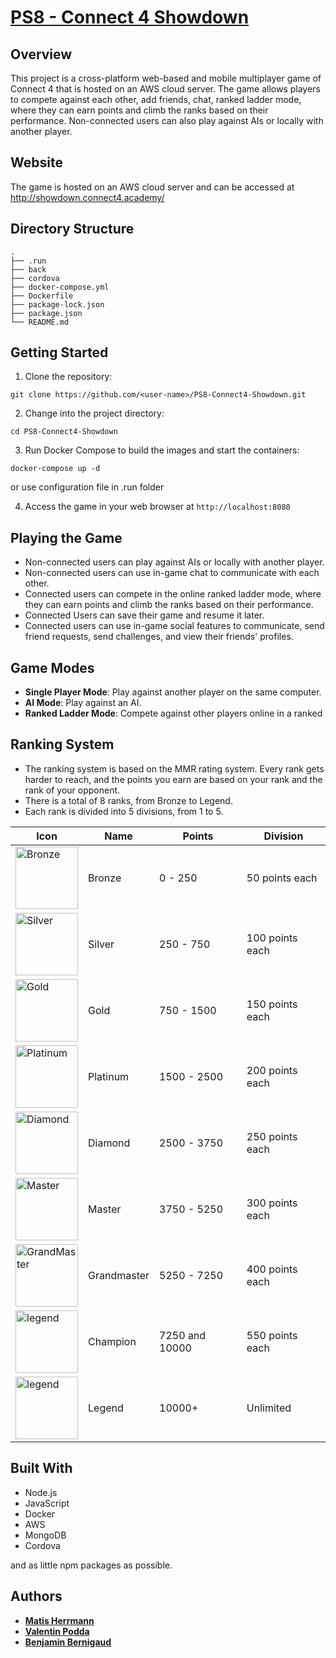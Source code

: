 # [PS8 - Connect 4 Showdown](http://showdown.connect4.academy)

## Overview

This project is a cross-platform web-based and mobile multiplayer game of Connect 4 that is hosted on an AWS cloud
server. The game allows players to compete against each other, add friends, chat, ranked ladder mode, where they can
earn points and climb the ranks based on their performance. Non-connected users can also play against AIs or locally
with another player.

## Website

The game is hosted on an AWS cloud server and can be accessed at http://showdown.connect4.academy/

## Directory Structure

```
.
├── .run
├── back
├── cordova
├── docker-compose.yml
├── Dockerfile
├── package-lock.json
├── package.json
└── README.md

```

## Getting Started

1. Clone the repository:

```
git clone https://github.com/<user-name>/PS8-Connect4-Showdown.git
```

2. Change into the project directory:

```
cd PS8-Connect4-Showdown
```

3. Run Docker Compose to build the images and start the containers:

```
docker-compose up -d
```

or use configuration file in .run folder

4. Access the game in your web browser at `http://localhost:8080`

## Playing the Game

- Non-connected users can play against AIs or locally with another player.
- Non-connected users can use in-game chat to communicate with each other.
- Connected users can compete in the online ranked ladder mode, where they
  can earn points and climb the ranks based on their performance.
- Connected Users can save their game and resume it later.
- Connected users can use in-game social features to communicate, send
  friend requests, send challenges, and view their friends' profiles.

## Game Modes

- **Single Player Mode**: Play against another player on the same computer.
- **AI Mode**: Play against an AI.
- **Ranked Ladder Mode**: Compete against other players online in a ranked

## Ranking System

- The ranking system is based on the MMR rating system. Every rank gets harder
  to reach, and the points you earn are based on your rank and the rank of your
  opponent.
- There is a total of 8 ranks, from Bronze to Legend.
- Each rank is divided into 5 divisions, from 1 to 5.

<table>
  <thead>
    <tr>
      <th>Icon</th>
      <th>Name</th>
      <th>Points</th>
      <th>Division</th>
    </tr>
</thead>
<tbody>
  <tr>
    <td><img src="cordova/www/Assets/Bronze_Rank.png" width="100" height="100" alt="Bronze"></td>
    <td>Bronze</td>
    <td>0 - 250</td>
    <td>50 points each</td>
  </tr>
  <tr>
    <td><img src="cordova/www/Assets/Silver_Rank.png" width="100" height="100" alt="Silver"></td>
    <td>Silver</td>
    <td>250 - 750</td>
    <td>100 points each</td>
  </tr>
  <tr>
    <td><img src="cordova/www/Assets/Gold_Rank.png" width="100" height="100" alt="Gold"></td>
    <td>Gold</td>
    <td>750 - 1500</td>
    <td>150 points each</td>
  </tr>
  <tr>
    <td><img src="cordova/www/Assets/Platinum_Rank.png" width="100" height="100" alt="Platinum"></td>
    <td>Platinum</td>
    <td>1500 - 2500</td>
    <td>200 points each</td>
  </tr>
  <tr>
    <td><img src="cordova/www/Assets/Diamond_Rank.png" width="100" height="100" alt="Diamond"></td>
    <td>Diamond</td>
    <td>2500 - 3750</td>
    <td>250 points each</td>
  </tr>
  <tr>
    <td><img src="cordova/www/Assets/Master_Rank.png" width="100" height="100" alt="Master"></td>
    <td>Master</td>
    <td>3750 - 5250</td>
    <td>300 points each</td>
  </tr>
  <tr>
    <td><img src="cordova/www/Assets/Grandmaster_Rank.png" width="100" height="100" alt="GrandMaster"></td>
    <td>Grandmaster</td>
    <td>5250 - 7250</td>
    <td>400 points each</td>
  </tr>
  <tr>
    <td><img src="cordova/www/Assets/Champion_Rank.png" width="100" height="100" alt="legend"></td>
    <td>Champion</td>
    <td>7250 and 10000</td>
    <td>550 points each</td>
  </tr>
  <tr>
    <td><img src="cordova/www/Assets/Legend_Rank.png" width="100" height="100" alt="legend"></td>
    <td>Legend</td>
    <td>10000+</td>
    <td>Unlimited</td>
  </tr>
</tbody>
</table>

## Built With

- Node.js
- JavaScript
- Docker
- AWS
- MongoDB
- Cordova

and as little npm packages as possible.

## Authors

- [**Matis Herrmann**](https://github.com/MatisPrograms)
- [**Valentin Podda**](https://github.com/bernigaud-lecoq)
- [**Benjamin Bernigaud**](https://github.com/ValentinPodda)
